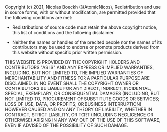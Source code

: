 Copyright (c) 2021, Nicolas Boeckh (@AtomicNicos), 
Redistribution and use in source forms, with or without modification,
are permitted provided that the following conditions are met:

* Redistributions of source code must retain the above copyright notice,
  this list of conditions and the following disclaimer.

* Neither the names or handles of the precited people nor the names of its
  contributors may be used to endorse or promote products derived from this
  website without specific prior written permission.

THIS WEBSITE IS PROVIDED BY THE COPYRIGHT HOLDERS AND CONTRIBUTORS "AS IS" AND
ANY EXPRESS OR IMPLIED WARRANTIES, INCLUDING, BUT NOT LIMITED TO, THE IMPLIED
WARRANTIES OF MERCHANTABILITY AND FITNESS FOR A PARTICULAR PURPOSE ARE
DISCLAIMED. IN NO EVENT SHALL THE COPYRIGHT OWNER OR CONTRIBUTORS BE LIABLE FOR
ANY DIRECT, INDIRECT, INCIDENTAL, SPECIAL, EXEMPLARY, OR CONSEQUENTIAL DAMAGES
(INCLUDING, BUT NOT LIMITED TO, PROCUREMENT OF SUBSTITUTE GOODS OR SERVICES;
LOSS OF USE, DATA, OR PROFITS; OR BUSINESS INTERRUPTION) HOWEVER CAUSED AND ON
ANY THEORY OF LIABILITY, WHETHER IN CONTRACT, STRICT LIABILITY, OR TORT
(INCLUDING NEGLIGENCE OR OTHERWISE) ARISING IN ANY WAY OUT OF THE USE OF THIS
SOFTWARE, EVEN IF ADVISED OF THE POSSIBILITY OF SUCH DAMAGE.
